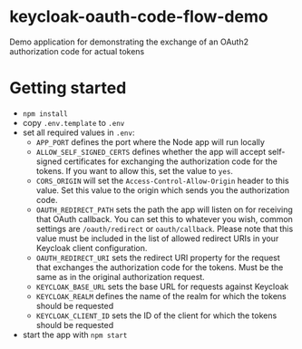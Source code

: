 # keycloak-oauth-code-flow-demo

Demo application for demonstrating the exchange of an OAuth2 authorization code for actual tokens

# Getting started

- `npm install`
- copy `.env.template` to `.env`
- set all required values in `.env`:
  - `APP_PORT` defines the port where the Node app will run locally
  - `ALLOW_SELF_SIGNED_CERTS` defines whether the app will accept self-signed certificates for exchanging the authorization code for the tokens. If you want to allow this, set the value to `yes`.
  - `CORS_ORIGIN` will set the `Access-Control-Allow-Origin` header to this value. Set this value to the origin which sends you the authorization code.
  - `OAUTH_REDIRECT_PATH` sets the path the app will listen on for receiving that OAuth callback. You can set this to whatever you wish, common settings are `/oauth/redirect` or `oauth/callback`. Please note that this value must be included in the list of allowed redirect URIs in your Keycloak client configuration.
  - `OAUTH_REDIRECT_URI` sets the redirect URI property for the request that exchanges the authorization code for the tokens. Must be the same as in the original authorization request.
  - `KEYCLOAK_BASE_URL` sets the base URL for requests against Keycloak
  - `KEYCLOAK_REALM` defines the name of the realm for which the tokens should be requested
  - `KEYCLOAK_CLIENT_ID` sets the ID of the client for which the tokens should be requested
- start the app with `npm start`
